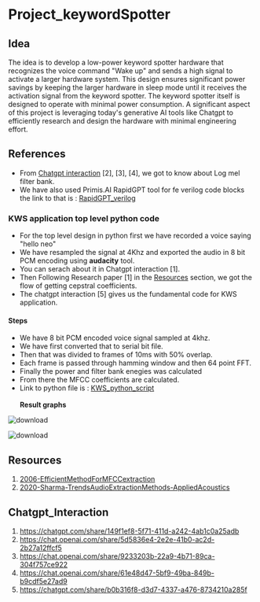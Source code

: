 # Project_keywordSpotter
## Idea
The idea is to develop a low-power keyword spotter hardware that recognizes the voice command "Wake up" and sends a high signal to activate a larger hardware system. This design ensures significant power savings by keeping the larger hardware in sleep mode until it receives the activation signal from the keyword spotter. The keyword spotter itself is designed to operate with minimal power consumption. A significant aspect of this project is leveraging today's generative AI tools like Chatgpt to efficiently research and design the hardware with minimal engineering effort.

## References
- From [Chatgpt interaction](#Chatgpt_Interaction) [2], [3], [4], we got to know about Log mel filter bank.
- We have also used Primis.AI RapidGPT tool for fe verilog code blocks the link to that is : [RapidGPT_verilog](https://github.com/Priyansu122/Project_keywordSpotter/tree/main/RapidGPT_verilog)
### KWS application top level python code
- For the top level design in python first we have recorded a voice saying "hello neo"
- We have resampled the signal at 4Khz and exported the audio in 8 bit PCM encoding using **audacity** tool.
- You can serach about it in Chatgpt interaction [1].
- Then Following Research paper [1] in the [Resources](#Resources) section, we got the flow of getting cepstral coefficients.
- The chatgpt interaction [5] gives us the fundamental code for KWS application.
#### Steps
- We have 8 bit PCM encoded voice signal sampled at 4khz.
- We have first converted that to serial bit file.
- Then that was divided to frames of 10ms with 50% overlap.
- Each frame is passed through hamming window and then 64 point FFT.
- Finally the power and filter bank enegies was calculated
- From there the MFCC coefficients are calculated.
- Link to python file is : [KWS_python_script](https://github.com/Priyansu122/Project_keywordSpotter/blob/main/KWS_PythonScripts/MFCC_pythonScript.py)
  </br>
  </br>
**Result graphs**  </br>
  
![download](https://github.com/user-attachments/assets/9644095c-4c6a-42b6-901b-f999e6b80861)

![download](https://github.com/user-attachments/assets/00567a2b-c677-40dd-ad32-7958074da055)


## Resources
1. [2006-EfficientMethodForMFCCextraction](https://github.com/Priyansu122/Project_keywordSpotter/blob/main/2006-EfficientMethodForMFCCextraction.pdf)
2. [2020-Sharma-TrendsAudioExtractionMethods-AppliedAcoustics](https://github.com/Priyansu122/Project_keywordSpotter/blob/main/2020-Sharma-TrendsAudioExtractionMethods-AppliedAcoustics.pdf)
## Chatgpt_Interaction
1. https://chatgpt.com/share/149f1ef8-5f71-411d-a242-4ab1c0a25adb
2. https://chat.openai.com/share/5d5836e4-2e2e-41b0-ac2d-2b27a12ffcf5
3. https://chat.openai.com/share/9233203b-22a9-4b71-89ca-304f757ce922
4. https://chat.openai.com/share/61e48d47-5bf9-49ba-849b-b9cdf5e27ad9
5. https://chatgpt.com/share/b0b316f8-d3d7-4337-a476-8734210a285f     
